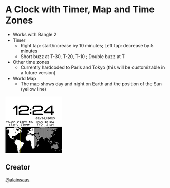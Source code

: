 # A Clock with Timer, Map and Time Zones

* Works with Bangle 2
* Timer
  *  Right tap: start/increase by 10 minutes; Left tap: decrease by 5 minutes
  *  Short buzz at T-30, T-20, T-10 ; Double buzz at T
* Other time zones
  *  Currently hardcoded to Paris and Tokyo (this will be customizable in a future version)
* World Map
  *  The map shows day and night on Earth and the position of the Sun (yellow line)

![](screenshot.png)

## Creator
[@alainsaas](https://github.com/alainsaas)

